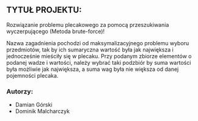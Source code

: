 ## TYTUŁ PROJEKTU: 
Rozwiązanie problemu plecakowego za pomocą przeszukiwania wyczerpującego (Metoda brute-force)!

Nazwa zagadnienia pochodzi od maksymalizacyjnego problemu wyboru przedmiotów, tak by ich sumaryczna wartość była jak największa i jednocześnie mieściły się w plecaku. Przy podanym zbiorze elementów o podanej wadze i wartości, należy wybrać taki podzbiór by suma wartości była możliwie jak największa, a suma wag była nie większa od danej pojemności plecaka.

### Autorzy: 
 - Damian Górski
 - Dominik Malcharczyk
